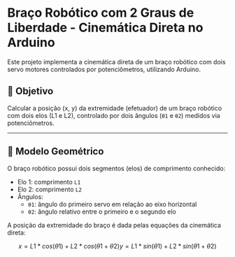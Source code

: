 # Braço Robótico com 2 Graus de Liberdade - Cinemática Direta no Arduino

Este projeto implementa a cinemática direta de um braço robótico com dois servo motores controlados por potenciômetros, utilizando Arduino.

## 🎯 Objetivo

Calcular a posição (x, y) da extremidade (efetuador) de um braço robótico com dois elos (L1 e L2), controlado por dois ângulos (`θ1` e `θ2`) medidos via potenciômetros.

---

## 🤖 Modelo Geométrico

O braço robótico possui dois segmentos (elos) de comprimento conhecido:

- Elo 1: comprimento `L1`
- Elo 2: comprimento `L2`
- Ângulos:
  - `θ1`: ângulo do primeiro servo em relação ao eixo horizontal
  - `θ2`: ângulo relativo entre o primeiro e o segundo elo

A posição da extremidade do braço é dada pelas equações da cinemática direta:

```math
x = L1 * cos(θ1) + L2 * cos(θ1 + θ2)
y = L1 * sin(θ1) + L2 * sin(θ1 + θ2)
